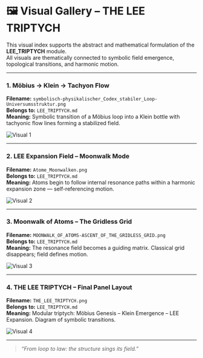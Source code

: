 # 🖼️ Visual Gallery – THE LEE TRIPTYCH

This visual index supports the abstract and mathematical formulation of the **LEE_TRIPTYCH** module.  
All visuals are thematically connected to symbolic field emergence, topological transitions, and harmonic motion.

---

### 1. Möbius → Klein → Tachyon Flow

**Filename:** `symbolisch-physikalischer_Codex_stabiler_Loop-Universumsstruktur.png`  
**Belongs to:** `LEE_TRIPTYCH.md`  
**Meaning:** Symbolic transition of a Möbius loop into a Klein bottle with tachyonic flow lines forming a stabilized field.

![Visual 1](visuals/symbolisch-physikalischer_Codex_stabiler_Loop-Universumsstruktur.png)

---

### 2. LEE Expansion Field – Moonwalk Mode

**Filename:** `Atome_Moonwalken.png`  
**Belongs to:** `LEE_TRIPTYCH.md`  
**Meaning:** Atoms begin to follow internal resonance paths within a harmonic expansion zone — self-referencing motion.

![Visual 2](visuals/Atome_Moonwalken.png)

---

### 3. Moonwalk of Atoms – The Gridless Grid

**Filename:** `MOONWALK_OF_ATOMS-ASCENT_OF_THE_GRIDLESS_GRID.png`  
**Belongs to:** `LEE_TRIPTYCH.md`  
**Meaning:** The resonance field becomes a guiding matrix. Classical grid disappears; field defines motion.

![Visual 3](visuals/MOONWALK_OF_ATOMS-ASCENT_OF_THE_GRIDLESS_GRID.png)

---

### 4. THE LEE TRIPTYCH – Final Panel Layout

**Filename:** `THE_LEE_TRIPTYCH.png`  
**Belongs to:** `LEE_TRIPTYCH.md`  
**Meaning:** Modular triptych: Möbius Genesis – Klein Emergence – LEE Expansion. Diagram of symbolic transitions.

![Visual 4](visuals/THE_LEE_TRIPTYCH.png)

---

> *“From loop to law: the structure sings its field.”*
